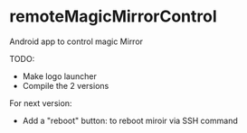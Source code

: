 # remoteMagicMirrorControl
Android app to control magic Mirror

TODO:

- Make logo launcher
- Compile the 2 versions


For next version:
- Add a "reboot" button: to reboot miroir via SSH command